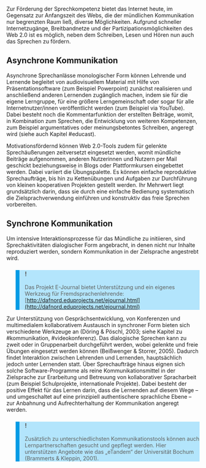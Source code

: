 Zur Förderung der Sprechkompetenz bietet das Internet heute, im Gegensatz zur Anfangszeit des Webs, die der mündlichen Kommunikation nur begrenzten Raum ließ, diverse Möglichkeiten. Aufgrund schneller Internetzugänge, Breitbandnetze und der Partizipationsmöglichkeiten des Web 2.0 ist es möglich, neben dem Schreiben, Lesen und Hören nun auch das Sprechen zu fördern.

## Asynchrone Kommunikation

Asynchrone Sprechanlässe monologischer Form können Lehrende und Lernende begleitet von audiovisuellem Material mit Hilfe von Präsentationsoftware (zum Beispiel Powerpoint) zunächst realisieren und anschließend anderen Lernenden zugänglich machen, indem sie für die eigene Lerngruppe, für eine größere Lerngemeinschaft oder sogar für alle Internetnutzer/innen veröffentlicht werden (zum Beispiel via YouTube). Dabei besteht noch die Kommentarfunktion der erstellten Beiträge, womit, in Kombination zum Sprechen, die Entwicklung von weiteren Kompetenzen, zum Beispiel argumentatives oder meinungsbetontes Schreiben, angeregt wird (siehe auch Kapitel #educast).

Motivationsfördernd können Web 2.0-Tools zudem für gelenkte Sprechäußerungen zeitversetzt eingesetzt werden, womit mündliche Beiträge aufgenommen, anderen Nutzerinnen und Nutzern per Mail geschickt beziehungsweise in Blogs oder Plattformkursen eingebettet werden. Dabei variiert die Übungspalette. Es können einfache reproduktive Sprechaufträge, bis hin zu Kettenübungen und Aufgaben zur Durchführung von kleinen kooperativen Projekten gestellt werden. Ihr Mehrwert liegt grundsätzlich darin, dass sie durch eine einfache Bedienung systematisch die Zielsprachverwendung einführen und konstruktiv das freie Sprechen vorbereiten.

## Synchrone Kommunikation

Um intensive Interaktionsprozesse für das Mündliche zu initiieren, sind Sprechaktivitäten dialogischer Form angebracht, in denen nicht nur Inhalte reproduziert werden, sondern Kommunikation in der Zielsprache angestrebt wird.

<blockquote style="background: #B3E5FC; border-left: 10px solid #039BE5">

### !

Das Projekt E-Journal bietet Unterstützung und ein eigenes Werkzeug für Fremdsprachenlehrende: [http://dafnord.eduprojects.net/ejournal.html](http://dafnord.eduprojects.net/ejournal.html)

</blockquote>

Zur Unterstützung von Gesprächsentwicklung, von Konferenzen und multimedialem kollaborativem Austausch in synchroner Form bieten sich verschiedene Werkzeuge an (Döring &amp; Pöschl, 2003; siehe Kapitel zu #kommunikation, #videokonferenz). Das dialogische Sprechen kann zu zweit oder in Gruppenarbeit durchgeführt werden, wobei gelenkte und freie Übungen eingesetzt werden können (Beißwenger &amp; Storrer, 2005). Dadurch findet Interaktion zwischen Lehrenden und Lernenden, hauptsächlich jedoch unter Lernenden statt. Über Sprechaufträge hinaus eignen sich solche Software-Programme als reine Kommunikationsmittel in der Zielsprache zur Erarbeitung und Betreuung von kollaborativer Spracharbeit (zum Beispiel Schulprojekte, internationale Projekte). Dabei besteht der positive Effekt für das Lernen darin, dass die Lernenden auf diesem Wege – und umgeschaltet auf eine prinzipiell authentischere sprachliche Ebene – zur Anbahnung und Aufrechterhaltung der Kommunikation angeregt werden.

<blockquote style="background: #B3E5FC; border-left: 10px solid #039BE5">

### !

Zusätzlich zu unterschiedlichsten Kommunikationstools können auch Lernpartnerschaften gesucht und gepflegt werden. Hier unterstützen Angebote wie das „eTandem“ der Universität Bochum (Brammerts &amp; Kleppin, 2001).

</blockquote>
